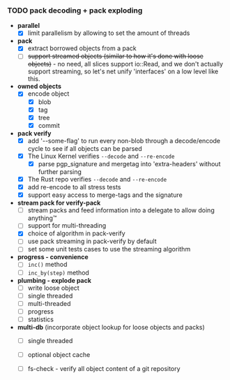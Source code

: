 ### TODO pack decoding + pack exploding
* **parallel**
  * [x] limit parallelism by allowing to set the amount of threads
* **pack**
  * [x] extract borrowed objects from a pack
  * [ ] ~~support streamed objects (similar to how it's done with loose objects)~~ - no need, all slices support io::Read, and we don't
        actually support streaming, so let's net unify 'interfaces' on a low level like this.
* **owned objects**
  * [x] encode object
    * [x] blob
    * [x] tag
    * [x] tree
    * [x] commit
* **pack verify**
  * [x] add '--some-flag' to run every non-blob through a decode/encode cycle to see if all objects can be parsed
  * [x] The Linux Kernel verifies `--decode` and `--re-encode`
    * [x] parse pgp_signature and mergetag into 'extra-headers' without further parsing
  * [x] The Rust repo verifies `--decode` and `--re-encode`
  * [x] add re-encode to all stress tests
  * [x] support easy access to merge-tags and the signature
* **stream pack for verify-pack**
  * [ ] stream packs and feed information into a delegate to allow doing anything™️
  * [ ] support for multi-threading
  * [x] choice of algorithm in pack-verify
  * [ ] use pack streaming in pack-verify by default
  * [ ] set some unit tests cases to use the streaming algorithm
* **progress - convenience**
  * [ ] `inc()` method
  * [ ] `inc_by(step)` method
* **plumbing - explode pack**
  * [ ] write loose object
  * [ ] single threaded
  * [ ] multi-threaded
  * [ ] progress
  * [ ] statistics
* **multi-db** (incorporate object lookup for loose objects and packs)
  * [ ] single threaded
  * [ ] optional object cache
  * [ ] fs-check - verify all object content of a git repository

